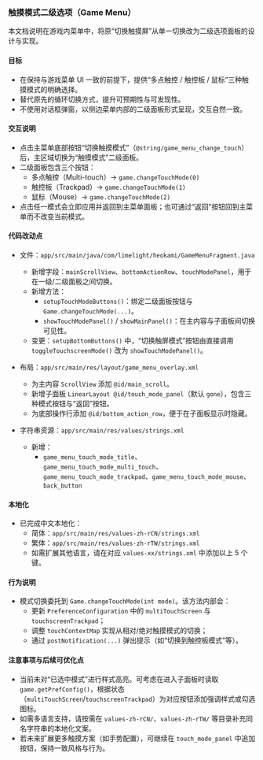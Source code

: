 ### 触摸模式二级选项（Game Menu）

本文档说明在游戏内菜单中，将原“切换触摸屏”从单一切换改为二级选项面板的设计与实现。

#### 目标
- 在保持与游戏菜单 UI 一致的前提下，提供“多点触控 / 触控板 / 鼠标”三种触摸模式的明确选择。
- 替代原先的循环切换方式，提升可预期性与可发现性。
- 不使用对话框弹窗，以侧边菜单内部的二级面板形式呈现，交互自然一致。

#### 交互说明
- 点击主菜单底部按钮“切换触摸模式”（`@string/game_menu_change_touch`）后，主区域切换为“触摸模式”二级面板。
- 二级面板包含三个按钮：
  - 多点触控（Multi-touch）→ `game.changeTouchMode(0)`
  - 触控板（Trackpad）→ `game.changeTouchMode(1)`
  - 鼠标（Mouse）→ `game.changeTouchMode(2)`
- 点击任一模式会立即应用并返回到主菜单面板；也可通过“返回”按钮回到主菜单而不改变当前模式。

#### 代码改动点
- 文件：`app/src/main/java/com/limelight/heokami/GameMenuFragment.java`
  - 新增字段：`mainScrollView`、`bottomActionRow`、`touchModePanel`，用于在一级/二级面板之间切换。
  - 新增方法：
    - `setupTouchModeButtons()`：绑定二级面板按钮与 `Game.changeTouchMode(...)`。
    - `showTouchModePanel()` / `showMainPanel()`：在主内容与子面板间切换可见性。
  - 变更：`setupBottomButtons()` 中，“切换触屏模式”按钮由直接调用 `toggleTouchscreenMode()` 改为 `showTouchModePanel()`。

- 布局：`app/src/main/res/layout/game_menu_overlay.xml`
  - 为主内容 `ScrollView` 添加 `@id/main_scroll`。
  - 新增子面板 `LinearLayout @id/touch_mode_panel`（默认 `gone`），包含三种模式按钮与“返回”按钮。
  - 为底部操作行添加 `@id/bottom_action_row`，便于在子面板显示时隐藏。

- 字符串资源：`app/src/main/res/values/strings.xml`
  - 新增：
    - `game_menu_touch_mode_title`、`game_menu_touch_mode_multi_touch`、`game_menu_touch_mode_trackpad`、`game_menu_touch_mode_mouse`、`back_button`

#### 本地化
- 已完成中文本地化：
  - 简体：`app/src/main/res/values-zh-rCN/strings.xml`
  - 繁体：`app/src/main/res/values-zh-rTW/strings.xml`
  - 如需扩展其他语言，请在对应 `values-xx/strings.xml` 中添加以上 5 个键。

#### 行为说明
- 模式切换委托到 `Game.changeTouchMode(int mode)`。该方法内部会：
  - 更新 `PreferenceConfiguration` 中的 `multiTouchScreen` 与 `touchscreenTrackpad`；
  - 调整 `touchContextMap` 实现从相对/绝对触摸模式的切换；
  - 通过 `postNotification(...)` 弹出提示（如“切换到触控板模式”等）。

#### 注意事项与后续可优化点
- 当前未对“已选中模式”进行样式高亮。可考虑在进入子面板时读取 `game.getPrefConfig()`，根据状态（`multiTouchScreen`/`touchscreenTrackpad`）为对应按钮添加强调样式或勾选图标。
- 如需多语言支持，请按需在 `values-zh-rCN/`、`values-zh-rTW/` 等目录补充同名字符串的本地化文案。
- 若未来扩展更多触摸方案（如手势配置），可继续在 `touch_mode_panel` 中追加按钮，保持一致风格与行为。

